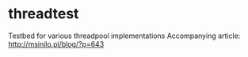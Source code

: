 # threadtest
Testbed for various threadpool implementations
Accompanying article: http://msinilo.pl/blog/?p=643
